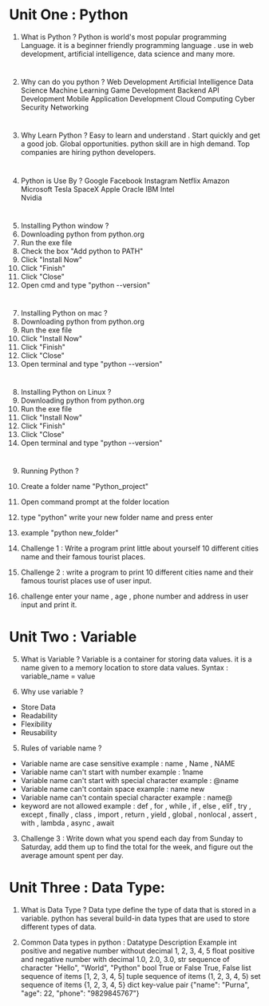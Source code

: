 # Unit One : Python
1. What is Python ?
Python is world's most popular programming Language.  it is a beginner friendly programming language . use in web development, artificial intelligence, data science and many more. 

#
2. Why can do you python ?
Web Development 
Artificial Intelligence
Data Science
Machine Learning
Game Development 
Backend API Development 
Mobile Application Development
Cloud Computing
Cyber Security
Networking

#
3. Why Learn Python ?
Easy to learn and understand . Start quickly and get a good job.
Global opportunities. python skill are in high demand.
Top companies are hiring python developers.

#
4. Python is  Use By ?
Google
Facebook
Instagram
Netflix
Amazon
Microsoft
Tesla
SpaceX
Apple
Oracle
IBM
Intel    
Nvidia

#
5. Installing Python window ? 
1. Downloading python from python.org
2. Run the exe file
3. Check the box "Add python to PATH"
4. Click "Install Now"
5. Click "Finish"
6. Click "Close"
7. Open cmd and type "python --version"

#
7. Installing Python on mac ?
1. Downloading python from python.org
2. Run the exe file
3. Click "Install Now"
4. Click "Finish"
5. Click "Close"
6. Open terminal and type "python --version"

#
8. Installing Python on Linux ?
1. Downloading python from python.org
2. Run the exe file
3. Click "Install Now"
4. Click "Finish"
5. Click "Close"
6. Open terminal and type "python --version"

#
9. Running Python ?
1. Create a folder name "Python_project"
2. Open command prompt at the folder location
3. type "python" write your new folder name and press enter
4. example "python new_folder"



1. Challenge 1 :
Write a program  print little about yourself 10 different cities name and their famous tourist places.

2. Challenge 2 :
write a program to print 10 different cities name and their famous tourist places use of user input.

3. challenge enter your name , age , phone number and address  in user input and print it.


# Unit Two : Variable

5. What is Variable ?
Variable is a container for storing data values. it is a name given to a memory location to store data values.
Syntax : variable_name = value

4. Why use variable ?
- Store Data
- Readability
- Flexibility
- Reusability

5. Rules of variable name ?
- Variable name are case sensitive example : name , Name , NAME
- Variable name can't start with number example : 1name
- Variable name can't start with special character example : @name
- Variable name can't contain space example : name new
- Variable name can't contain special character example : name@
- keyword are not allowed example : def , for , while , if , else , elif , try , except , finally , class , import , return , yield , global , nonlocal , assert , with , lambda , async , await

3. Challenge 3 :
Write down what you spend each day from Sunday to Saturday, add them up to find the total for
the week, and figure out the average amount spent per day.


# Unit Three : Data Type:

1. What is Data Type ?
Data type define the type of data that is stored in a variable. python has several build-in data types that are used to store different types of data.

2. Common Data types in python :
Datatype               Description                                       Example
int              positive and negative number without decimal             1, 2, 3, 4, 5
float            positive and negative number with decimal                 1.0, 2.0, 3.0,
str              sequence of character                                    "Hello", "World", "Python"
bool             True or False                                           True, False
list             sequence of items                                        [1, 2, 3, 4, 5]
tuple            sequence of items                                        (1, 2, 3, 4, 5)
set              sequence of items                                        {1, 2, 3, 4, 5}
dict             key-value pair                                           {"name": "Purna", "age": 22, "phone": "9829845767"}

